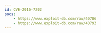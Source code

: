 ```yaml
---
id: CVE-2016-7202
pocs:
    - https://www.exploit-db.com/raw/40786
    - https://www.exploit-db.com/raw/40793
---
```

